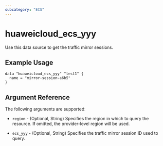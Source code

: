 ```yaml
---
subcategory: "ECS"
---
```


# huaweicloud_ecs_yyy

Use this data source to get the traffic mirror sessions.

## Example Usage

```hcl
data "huaweicloud_ecs_yyy" "test1" {
  name = "mirror-session-a6b5"
}
```

## Argument Reference

The following arguments are supported:

* `region` - (Optional, String) Specifies the region in which to query the resource.
  If omitted, the provider-level region will be used.

* `ecs_yyy` - (Optional, String) Specifies the traffic mirror session ID used to query.
